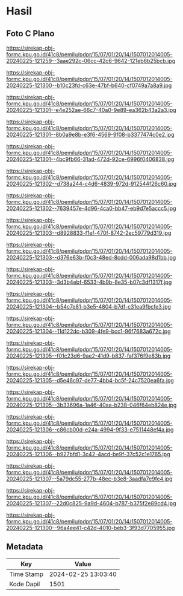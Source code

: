 # Hasil

## Foto C Plano

https://sirekap-obj-formc.kpu.go.id/41c8/pemilu/pdpr/15/07/01/20/14/1507012014005-20240225-121259--3aae292c-06cc-42c6-9642-121eb6b25bcb.jpg

https://sirekap-obj-formc.kpu.go.id/41c8/pemilu/pdpr/15/07/01/20/14/1507012014005-20240225-121300--b10c23fd-c63e-47bf-b640-cf0749a7a8a9.jpg

https://sirekap-obj-formc.kpu.go.id/41c8/pemilu/pdpr/15/07/01/20/14/1507012014005-20240225-121301--e4e252ae-66c7-40a0-9e89-ea362b43a2a3.jpg

https://sirekap-obj-formc.kpu.go.id/41c8/pemilu/pdpr/15/07/01/20/14/1507012014005-20240225-121301--8b0a9e8b-e3f6-4569-9f08-b3377474c0e2.jpg

https://sirekap-obj-formc.kpu.go.id/41c8/pemilu/pdpr/15/07/01/20/14/1507012014005-20240225-121301--4bc9fb66-31ad-472d-92ce-6996f0406838.jpg

https://sirekap-obj-formc.kpu.go.id/41c8/pemilu/pdpr/15/07/01/20/14/1507012014005-20240225-121302--d738a244-c4d6-4839-972d-912544f26c60.jpg

https://sirekap-obj-formc.kpu.go.id/41c8/pemilu/pdpr/15/07/01/20/14/1507012014005-20240225-121302--7639457e-4d96-4ca0-bb47-eb9d7e5accc5.jpg

https://sirekap-obj-formc.kpu.go.id/41c8/pemilu/pdpr/15/07/01/20/14/1507012014005-20240225-121303--d8928833-f1ef-470f-8742-2ec59779d319.jpg

https://sirekap-obj-formc.kpu.go.id/41c8/pemilu/pdpr/15/07/01/20/14/1507012014005-20240225-121303--d376e63b-f0c3-48ed-8cdd-006ada98d1bb.jpg

https://sirekap-obj-formc.kpu.go.id/41c8/pemilu/pdpr/15/07/01/20/14/1507012014005-20240225-121303--3d3b4ebf-6533-4b9b-8e35-b07c3df1317f.jpg

https://sirekap-obj-formc.kpu.go.id/41c8/pemilu/pdpr/15/07/01/20/14/1507012014005-20240225-121304--b54c7e81-b3e5-4804-b7df-c31ea9fbcfe3.jpg

https://sirekap-obj-formc.kpu.go.id/41c8/pemilu/pdpr/15/07/01/20/14/1507012014005-20240225-121304--11d122dc-b309-4fe9-bcc1-96f7683a672c.jpg

https://sirekap-obj-formc.kpu.go.id/41c8/pemilu/pdpr/15/07/01/20/14/1507012014005-20240225-121305--f01c23d6-9ae2-41d9-b837-faf376f9e83b.jpg

https://sirekap-obj-formc.kpu.go.id/41c8/pemilu/pdpr/15/07/01/20/14/1507012014005-20240225-121305--d5e46c97-de77-4bb4-bc5f-24c7520ea6fa.jpg

https://sirekap-obj-formc.kpu.go.id/41c8/pemilu/pdpr/15/07/01/20/14/1507012014005-20240225-121305--3b33696a-1a46-40aa-b238-046f64eb824e.jpg

https://sirekap-obj-formc.kpu.go.id/41c8/pemilu/pdpr/15/07/01/20/14/1507012014005-20240225-121306--c86cb00d-e24a-4994-9f33-e7511448ef4a.jpg

https://sirekap-obj-formc.kpu.go.id/41c8/pemilu/pdpr/15/07/01/20/14/1507012014005-20240225-121306--b927bfd1-3c42-4acd-be9f-37c52c1e1765.jpg

https://sirekap-obj-formc.kpu.go.id/41c8/pemilu/pdpr/15/07/01/20/14/1507012014005-20240225-121307--5a79dc55-277b-48ec-b3e8-3aadfa7e9fe4.jpg

https://sirekap-obj-formc.kpu.go.id/41c8/pemilu/pdpr/15/07/01/20/14/1507012014005-20240225-121307--22d0c825-9a9d-4604-b787-b375f2e89cd4.jpg

https://sirekap-obj-formc.kpu.go.id/41c8/pemilu/pdpr/15/07/01/20/14/1507012014005-20240225-121300--96a4ee41-c42d-4010-beb3-3f93d7705955.jpg


## Metadata

| Key        | Value               |
| ---------- | ------------------- |
| Time Stamp | 2024-02-25 13:03:40 |
| Kode Dapil | 1501                |



